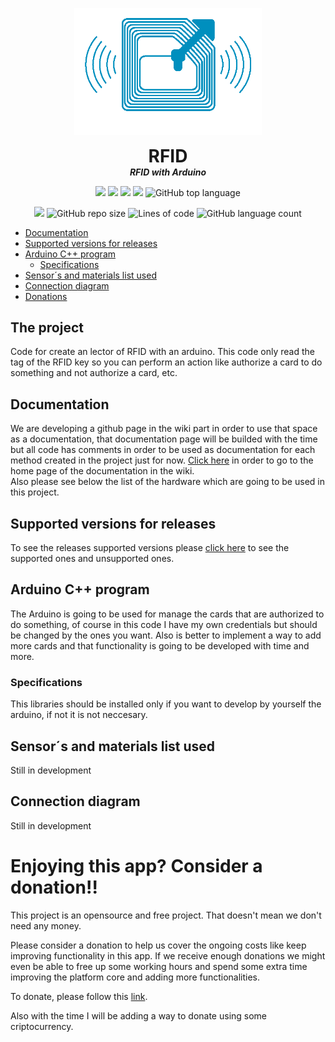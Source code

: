 <p align="center">
  <img width="300" src="coverImage.png" alt="logo">
  <h1 align="center" style="margin: 0 auto 0 auto;">RFID</h1>
  <h5 align="center" style="margin: 0 auto 0 auto;">RFID with Arduino</h5>
</p>

<p align="center">
  <img src="https://img.shields.io/github/last-commit/dmtzs/PN532-Arduino">
  <img src="https://img.shields.io/github/contributors/dmtzs/PN532-Arduino">
  <img src="https://img.shields.io/github/issues/dmtzs/PN532-Arduino?label=issues">
  <img src="https://img.shields.io/github/stars/dmtzs/PN532-Arduino">
  <img alt="GitHub top language" src="https://img.shields.io/github/languages/top/dmtzs/PN532-Arduino">
</p>

<p align="center">
  <img src="https://img.shields.io/github/languages/code-size/dmtzs/PN532-Arduino">
  <img alt="GitHub repo size" src="https://img.shields.io/github/repo-size/dmtzs/PN532-Arduino">
  <img alt="Lines of code" src="https://img.shields.io/tokei/lines/github/dmtzs/PN532-Arduino?label=total%20lines%20in%20repo">
  <img alt="GitHub language count" src="https://img.shields.io/github/languages/count/dmtzs/PN532-Arduino">
</p>

- [Documentation](#Documentation)
- [Supported versions for releases](#Supported-versions-for-releases)
- [Arduino C++ program](#arduino-c-program)
  - [Specifications](#Specifications)
- [Sensor´s and materials list used](#sensors-and-materials-list-used)
- [Connection diagram](#connection-diagram)
- [Donations](#We-know-this-is-a-payment-project-but-consider-a-donation-for-do-more-opensource-code!!)

## The project
Code for create an lector of RFID with an arduino. This code only read the tag of the RFID key so you can perform an action like authorize a card to do something and not authorize a card, etc.

## Documentation
We are developing a github page in the wiki part in order to use that space as a documentation, that documentation page will be builded with the time but all code has comments in order to be used as documentation for each method created in the project just for now. [Click here](https://github.com/dmtzs/PN532-Arduino/wiki) in order to go to the home page of the documentation in the wiki.
<br>
Also please see below the list of the hardware which are going to be used in this project.

## Supported versions for releases
To see the releases supported versions please [click here](https://github.com/dmtzs/PN532-Arduino/blob/master/SECURITY.md) to see the supported ones and unsupported ones.

## Arduino C++ program
The Arduino is going to be used for manage the cards that are authorized to do something, of course in this code I have my own credentials but should be changed by the ones you want.
Also is better to implement a way to add more cards and that functionality is going to be developed with time and more.

### Specifications
This libraries should be installed only if you want to develop by yourself the arduino, if not it is not neccesary.

## Sensor´s and materials list used
Still in development

## Connection diagram
Still in development

# Enjoying this app? Consider a donation!!
This project is an opensource and free project. That doesn't mean we don't need any money.

Please consider a donation to help us cover the ongoing costs like keep improving functionality in this app. If we receive enough donations we might even be able to free up some working hours and spend some extra time improving the platform core and adding more functionalities.

To donate, please follow this [link](https://ceneka.net/dmtzs).

Also with the time I will be adding a way to donate using some criptocurrency.
